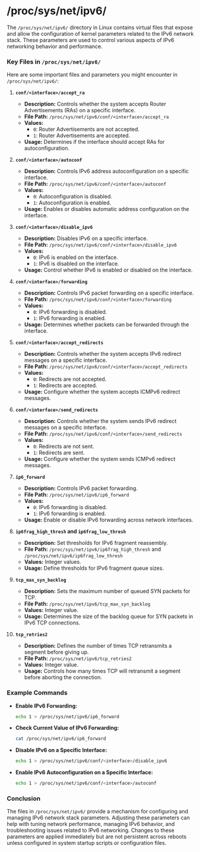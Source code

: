 # /proc/sys/net/ipv6/

The `/proc/sys/net/ipv6/` directory in Linux contains virtual files that expose and allow the configuration of kernel parameters related to the IPv6 network stack. These parameters are used to control various aspects of IPv6 networking behavior and performance.

### Key Files in `/proc/sys/net/ipv6/`

Here are some important files and parameters you might encounter in `/proc/sys/net/ipv6/`:

1. **`conf/<interface>/accept_ra`**
   - **Description:** Controls whether the system accepts Router Advertisements (RAs) on a specific interface.
   - **File Path:** `/proc/sys/net/ipv6/conf/<interface>/accept_ra`
   - **Values:**
     - `0`: Router Advertisements are not accepted.
     - `1`: Router Advertisements are accepted.
   - **Usage:** Determines if the interface should accept RAs for autoconfiguration.

2. **`conf/<interface>/autoconf`**
   - **Description:** Controls IPv6 address autoconfiguration on a specific interface.
   - **File Path:** `/proc/sys/net/ipv6/conf/<interface>/autoconf`
   - **Values:**
     - `0`: Autoconfiguration is disabled.
     - `1`: Autoconfiguration is enabled.
   - **Usage:** Enables or disables automatic address configuration on the interface.

3. **`conf/<interface>/disable_ipv6`**
   - **Description:** Disables IPv6 on a specific interface.
   - **File Path:** `/proc/sys/net/ipv6/conf/<interface>/disable_ipv6`
   - **Values:**
     - `0`: IPv6 is enabled on the interface.
     - `1`: IPv6 is disabled on the interface.
   - **Usage:** Control whether IPv6 is enabled or disabled on the interface.

4. **`conf/<interface>/forwarding`**
   - **Description:** Controls IPv6 packet forwarding on a specific interface.
   - **File Path:** `/proc/sys/net/ipv6/conf/<interface>/forwarding`
   - **Values:**
     - `0`: IPv6 forwarding is disabled.
     - `1`: IPv6 forwarding is enabled.
   - **Usage:** Determines whether packets can be forwarded through the interface.

5. **`conf/<interface>/accept_redirects`**
   - **Description:** Controls whether the system accepts IPv6 redirect messages on a specific interface.
   - **File Path:** `/proc/sys/net/ipv6/conf/<interface>/accept_redirects`
   - **Values:**
     - `0`: Redirects are not accepted.
     - `1`: Redirects are accepted.
   - **Usage:** Configure whether the system accepts ICMPv6 redirect messages.

6. **`conf/<interface>/send_redirects`**
   - **Description:** Controls whether the system sends IPv6 redirect messages on a specific interface.
   - **File Path:** `/proc/sys/net/ipv6/conf/<interface>/send_redirects`
   - **Values:**
     - `0`: Redirects are not sent.
     - `1`: Redirects are sent.
   - **Usage:** Configure whether the system sends ICMPv6 redirect messages.

7. **`ip6_forward`**
   - **Description:** Controls IPv6 packet forwarding.
   - **File Path:** `/proc/sys/net/ipv6/ip6_forward`
   - **Values:**
     - `0`: IPv6 forwarding is disabled.
     - `1`: IPv6 forwarding is enabled.
   - **Usage:** Enable or disable IPv6 forwarding across network interfaces.

8. **`ip6frag_high_thresh` and `ip6frag_low_thresh`**
   - **Description:** Set thresholds for IPv6 fragment reassembly.
   - **File Path:** `/proc/sys/net/ipv6/ip6frag_high_thresh` and `/proc/sys/net/ipv6/ip6frag_low_thresh`
   - **Values:** Integer values.
   - **Usage:** Define thresholds for IPv6 fragment queue sizes.

9. **`tcp_max_syn_backlog`**
   - **Description:** Sets the maximum number of queued SYN packets for TCP.
   - **File Path:** `/proc/sys/net/ipv6/tcp_max_syn_backlog`
   - **Values:** Integer value.
   - **Usage:** Determines the size of the backlog queue for SYN packets in IPv6 TCP connections.

10. **`tcp_retries2`**
    - **Description:** Defines the number of times TCP retransmits a segment before giving up.
    - **File Path:** `/proc/sys/net/ipv6/tcp_retries2`
    - **Values:** Integer value.
    - **Usage:** Controls how many times TCP will retransmit a segment before aborting the connection.

### Example Commands

- **Enable IPv6 Forwarding:**
  ```sh
  echo 1 > /proc/sys/net/ipv6/ip6_forward
  ```

- **Check Current Value of IPv6 Forwarding:**
  ```sh
  cat /proc/sys/net/ipv6/ip6_forward
  ```

- **Disable IPv6 on a Specific Interface:**
  ```sh
  echo 1 > /proc/sys/net/ipv6/conf/<interface>/disable_ipv6
  ```

- **Enable IPv6 Autoconfiguration on a Specific Interface:**
  ```sh
  echo 1 > /proc/sys/net/ipv6/conf/<interface>/autoconf
  ```

### Conclusion

The files in `/proc/sys/net/ipv6/` provide a mechanism for configuring and managing IPv6 network stack parameters. Adjusting these parameters can help with tuning network performance, managing IPv6 behavior, and troubleshooting issues related to IPv6 networking. Changes to these parameters are applied immediately but are not persistent across reboots unless configured in system startup scripts or configuration files.
